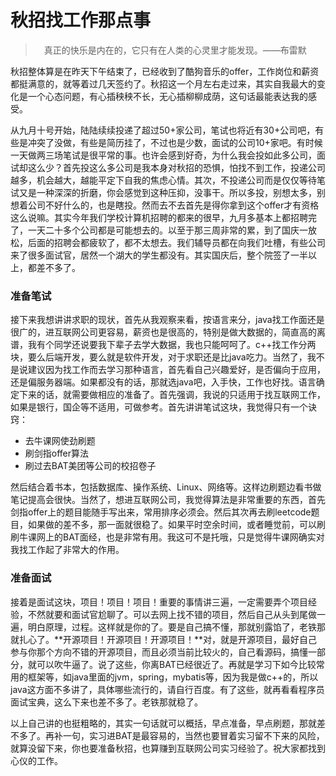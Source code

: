 # 秋招找工作那点事

<!--more-->
>　真正的快乐是内在的，它只有在人类的心灵里才能发现。——布雷默

秋招整体算是在昨天下午结束了，已经收到了酷狗音乐的offer，工作岗位和薪资都挺满意的，就等着过几天签约了。秋招这一个月左右走过来，其实自我最大的变化是一个心态问题，有心插秧秧不长，无心插柳柳成荫，这句话最能表达我的感受。
  
从九月十号开始，陆陆续续投递了超过50+家公司，笔试也将近有30+公司吧，有些是冲突了没做，有些是简历挂了，不过也是少数，面试的公司10+家吧。有时候一天做两三场笔试是很平常的事。也许会感到好奇，为什么我会投如此多公司，面试却这么少？首先投这么多公司是我本身对秋招的恐惧，怕找不到工作，投递公司越多，机会越大，越能平定下自我的焦虑心情。其次，不投递公司而是仅仅等待笔试又是一种深深的折磨，你会感觉到这种压抑，没事干。所以多投，别想太多，别想着公司不好什么的，也是瞎投。然而去不去首先是得你拿到这个offer才有资格这么说嘛。其实今年我们学校计算机招聘的都来的很早，九月多基本上都招聘完了，一天二十多个公司都是可能想去的。以至于那三周非常的累，到了国庆一放松，后面的招聘会都疲软了，都不太想去。我们辅导员都在向我们吐槽，有些公司来了很多面试官，居然一个湖大的学生都没有。其实国庆后，整个院签了一半以上，都差不多了。

### 准备笔试

接下来我想讲讲求职的现状，首先从我观察来看，按语言来分，java找工作面还是很广的，进互联网公司更容易，薪资也是很高的，特别是做大数据的，简直高的离谱，我有个同学还说要我下辈子去学大数据，我也只能呵呵了。c++找工作分两块，要么后端开发，要么就是软件开发，对于求职还是比java吃力。当然了，我不是说建议因为找工作而去学习那种语言，首先看自己兴趣爱好，是否偏向于应用，还是偏服务器端。如果都没有的话，那就选java吧，入手快，工作也好找。语言确定下来的话，就需要做相应的准备了。首先强调，我说的只适用于找互联网工作，如果是银行，国企等不适用，可做参考。首先讲讲笔试这块，我觉得只有一个诀窍：

* 去牛课网使劲刷题
* 刷剑指offer算法
* 刷过去BAT美团等公司的校招卷子

然后结合着书本，包括数据库、操作系统、Linux、网络等。这样边刷题边看书做笔记提高会很快。当然了，想进互联网公司，我觉得算法是非常重要的东西，首先剑指offer上的题目能随手写出来，常用排序必须会。然后其次再去刷leetcode题目，如果做的差不多，那一面就很稳了。如果平时空余时间，或者睡觉前，可以刷刷牛课网上的BAT面经，也是非常有用。我这可不是托哦，只是觉得牛课网确实对我找工作起了非常大的作用。 

### 准备面试　　　

接着是面试这块，项目！项目！项目！重要的事情讲三遍，一定需要弄个项目经验，不然就要和面试官尬聊了。可以去网上找不错的项目，然后自己从头到尾做一遍，明白原理，过程。这样就是你的了。要是自己搞不懂，那就别露馅了，老铁那就扎心了。**开源项目！开源项目！开源项目！**对，就是开源项目，最好自己参与你那个方向不错的开源项目，而且必须当前比较火的，自己看源码，搞懂一部分，就可以吹牛逼了。说了这些，你离BAT已经很近了。再就是学习下如今比较常用的框架等，如java里面的jvm，spring，mybatis等，因为我是做c++的，所以java这方面不多讲了，具体哪些流行的，请自行百度。有了这些，就再看看程序员面试宝典，这么下来也差不多了。老铁那就稳了。

以上自己讲的也挺粗略的，其实一句话就可以概括，早点准备，早点刷题，那就差不多了。再补一句，实习进BAT是最容易的，当然也要冒着实习留不下来的风险，就算没留下来，你也要准备秋招，也算赚到互联网公司实习经验了。祝大家都找到心仪的工作。

